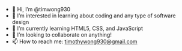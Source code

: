 - 👋 Hi, I’m @timwong930
- 👀 I’m interested in learning about coding and any type of software design
- 🌱 I’m currently learning HTML5, CSS, and JavaScript
- 💞️ I’m looking to collaborate on anything!
- 📫 How to reach me: timothywong930@gmail.com

<!---
timwong930/timwong930 is a ✨ special ✨ repository because its `README.md` (this file) appears on your GitHub profile.
You can click the Preview link to take a look at your changes.
--->
